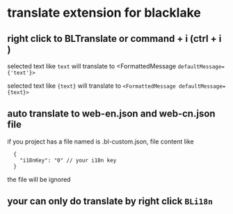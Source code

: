 # translate extension for blacklake
## right click  to BLTranslate or command + i (ctrl + i )

selected text like `text` will translate to <FormattedMessage `defaultMessage={'text'}>`

selected text like `{text}` will translate to `<FormattedMessage defaultMessage={text}>`

## auto translate to web-en.json and web-cn.json file
if you project has a file named is .bl-custom.json, file content like 
```
  {
    "i18nKey": "0" // your i18n key
  }
```
the file will be ignored

## your can only do translate by right click `BLi18n`